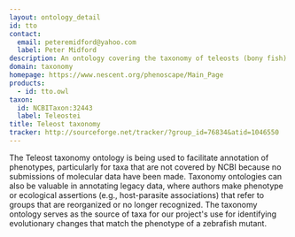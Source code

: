 ```yaml
---
layout: ontology_detail
id: tto
contact: 
  email: peteremidford@yahoo.com
  label: Peter Midford
description: An ontology covering the taxonomy of teleosts (bony fish)
domain: taxonomy
homepage: https://www.nescent.org/phenoscape/Main_Page
products: 
  - id: tto.owl
taxon: 
  id: NCBITaxon:32443
  label: Teleostei
title: Teleost taxonomy
tracker: http://sourceforge.net/tracker/?group_id=76834&atid=1046550
---
```


The Teleost taxonomy ontology is being used to facilitate annotation of phenotypes, particularly for taxa that are not covered by NCBI because no submissions of molecular data have been made. Taxonomy ontologies can also be valuable in annotating legacy data, where authors make phenotype or ecological assertions (e.g., host-parasite associations) that refer to groups that are reorganized or no longer recognized. The taxonomy ontology serves as the source of taxa for our project's use for identifying evolutionary changes that match the phenotype of a zebrafish mutant.
